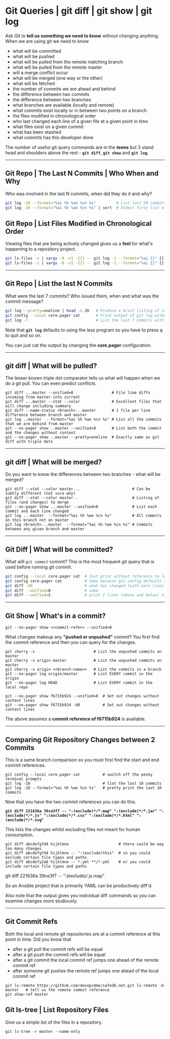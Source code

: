 
# Git Queries | git diff | git show | git log

Ask Git to **tell us something we need to know** without changing anything. When we are using git we need to know

- what will be committed
- what will be pushed
- what will be pulled from the remote matching branch
- what will be pulled from the remote master
- will a merge conflict occur
- what will be merged (one way or the other)
- what will be fetched
- the number of commits we are ahead and behind
- the difference between two commits
- the difference between two branches
- what branches are available (locally and remote)
- what commits exist locally or in between two points on a branch
- the files modified in chronological order
- who last changed each line of a given file at a given point in time
- what files exist on a given commit
- what has been stashed
- what commits has this developer done

The number of useful git query commands are in the **teens** but 3 stand head and shoulders above the rest - **`git diff`**, **`git show`** and **`git log`**.


---


## Git Repo | The Last N Commits | Who When and Why

Who was involved in the last N commits, when did they do it and why?

```bash
git log -20 --format="%ai %h %ae %cn %s"         # List last 20 commits with date hash author and subject
git log -20 --format="%ai %h %ae %cn %s" | sort  # Oldest first list of the last 20 commits with details
```

## Git Repo | List Files Modified in Chronological Order

Viewing files that are being actively changed gives us a **feel** for what's happening to a repository project.

```bash
git ls-files -z | xargs -0 -n1 -I{} -- git log -1 --format="%ai {}" {} | sort -r    # Recently modified first
git ls-files -z | xargs -0 -n1 -I{} -- git log -1 --format="%ai {}" {} | sort       # Recently modified last
```


---


## Git Repo | List the last N Commits

What were the last 7 commits? Who issued them, when and what was the commit message?

```bash
git log --pretty=oneline | head -n 20   # Produce a brief listing of commits (one per line)
git config --local core.pager cat       # Print output of git log without going to less program
git log -7                              # List the last 7 commits with who made them and date
```

Note that **`git log`** defaults to using the less program so you have to press q to quit and so on.

You can just cat the output by changing the **core.pager** configuration.


---

## git diff | What will be pulled?

The lesser known triple dot comparator tells us what will happen when we do a git pull. You can even predict conflicts.

```
git diff ...master --unified=0                 # File line diffs incoming from master into current
git diff ...master --stat --color              # Excellent files that will change including summary
git diff --name-status <branch>...master       # 1 file per line difference between branch and master
git log ..master  --format="%ai %h %ae %cn %s" # List all the commits that we are behind from master
git --no-pager show ..master --unified=0       # List both the commit and the changes without context
git --no-pager show ..master --pretty=oneline  # Exactly same as git diff with triple dots
```

---

## git diff | What will be merged?

Do you want to know the differences between two branches - what will be merged?

```
git diff --stat --color master...                       # Can be subtly different (not sure why)
git diff --stat --color master..                        # Listing of files (and changes) to merge
git --no-pager show ...master --unified=0               # List each commit and each line changed
git log ...master  --format="%ai %h %ae %cn %s"         # All commits on this branch not on master
git log <branch>...master  --format="%ai %h %ae %cn %s" # Commits between any given branch and master
```


---


## Git Diff | What will be committed?

What will `git commit` commit? This is the most frequent git query that is used before running git commit.

```bash
git config --local core.pager cat  # Just print without reference to less
git config core.pager cat          # Same because git config defaults to --local
git diff -U0                       # what has changed (with zero lines of context)
git diff --unified=0               # same
git diff --unified=2               # print 2 lines (above and below) of context
```


---


## Git Show | What's in a commit?

    git --no-pager show <<commit-refe>> --unified=0

What changes makeup any **"pushed or unpushed"** commit? You first find the commit reference and then you can query for the changes.

    git cherry -v                          # List the unpushed commits on master
    git cherry -v origin master            # List the unpushed commits on master
    git cherry -v origin <<branch-name>>   # List the commits in a branch
    git --no-pager log origin/master       # List EVERY commit in the origin
    git --no-pager log HEAD                # List EVERY commit in the local repo

    git --no-pager show f6715b924 --unified=0  # Set out changes without context lines
    git --no-pager show f6715b924 -U0          # Set out changes without context lines

The above assumes a **commit reference of f6715b924** is available.


---


## Comparing Git Repository Changes between 2 Commits

This is a same branch comparison so you must first find the start and end commit references.

```
git config --local core.pager cat          # switch off the pesky terminal prompts
git log -10                                # list the last 10 commits
git log -10 --format="%ai %h %ae %cn %s"   # pretty print the last 10 commits
```

Now that you have the two commit references you can do this.

**`git diff 221636a 39ce3f7 -- ":(exclude)*/*.map" ":(exclude)*/*.jar" ":(exclude)*/*.js" ":(exclude)*/*.css" ":(exclude)*/*.html" ":(exclude)*/*.svg"`**

This lists the changes whilst excluding files not meant for human consumption.

```
git diff abcdefg7d4 hijklmno                      # there could be way too many changes
git diff abcdefg7d4 hijklmno -- ":(exclude)this"  # so you could exclude certain file types and paths
git diff abcdefy2a6 hijklmno -- *.yml **/*.yml    # or you could include certain file types and paths
```

git diff 221636a 39ce3f7 -- ":(exclude)*/*.js.map"

So an Ansible project that is primarily YAML can be productively diff'd.

Also note that the output gives you individual diff commands so you can examine changes more studiously.


---

## Git Commit Refs

Both the local and remote git repositories are at a commit reference at this point in time. Did you know that

- after a git pull the commit refs will be equal
- after a git push the commit refs will be equal
- after a git commit the local commit ref jumps one ahead of the remote commit ref
- after someone git pushes the remote ref jumps one ahead of the local commit ref

```
git ls-remote https://github.com/devops4me/safedb.net.git ls-remote -b master   # tell us the remote commit reference
git show-ref master
```


## Git ls-tree | List Repository Files

Give us a simple list of the files in a repository.

```
git ls-tree -r master --name-only
```
